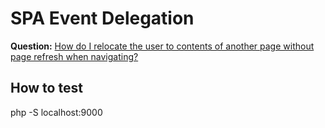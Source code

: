 # SPA Event Delegation
**Question:** [How do I relocate the user to contents of another page without page refresh when navigating?](http://stackoverflow.com/questions/30275371/how-do-i-relocate-the-user-to-contents-of-another-page-without-page-refresh-when/30276183?noredirect=1#comment48655687_30276183)

## How to test
php -S localhost:9000